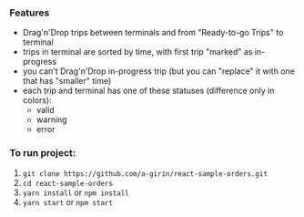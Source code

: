 ### Features
* Drag'n'Drop trips between terminals and from "Ready-to-go Trips" to terminal
* trips in terminal are sorted by time, with first trip "marked" as in-progress
* you can't Drag'n'Drop in-progress trip (but you can "replace" it with one that has "smaller" time)
* each trip and terminal has one of these statuses (difference only in colors):
  * valid
  * warning
  * error

### To run project:
1. `git clone https://github.com/a-girin/react-sample-orders.git`
2. `cd react-sample-orders`
3. `yarn install` or `npm install`
4. `yarn start` or `npm start`
